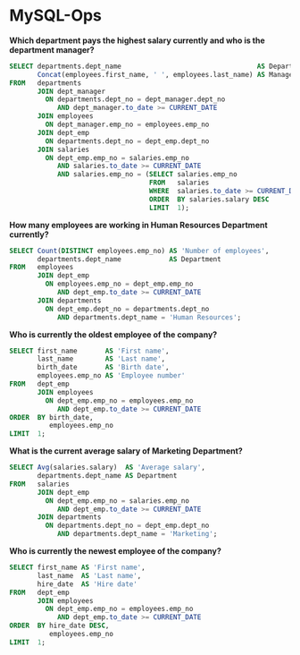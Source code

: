 # MySQL-Ops

**Which department pays the highest salary currently and who is the department manager?**
```sql
SELECT departments.dept_name                                  AS Department, 
       Concat(employees.first_name, ' ', employees.last_name) AS Manager 
FROM   departments 
       JOIN dept_manager 
         ON departments.dept_no = dept_manager.dept_no 
            AND dept_manager.to_date >= CURRENT_DATE 
       JOIN employees 
         ON dept_manager.emp_no = employees.emp_no 
       JOIN dept_emp 
         ON departments.dept_no = dept_emp.dept_no 
       JOIN salaries 
         ON dept_emp.emp_no = salaries.emp_no 
            AND salaries.to_date >= CURRENT_DATE 
            AND salaries.emp_no = (SELECT salaries.emp_no 
                                   FROM   salaries 
                                   WHERE  salaries.to_date >= CURRENT_DATE 
                                   ORDER  BY salaries.salary DESC 
                                   LIMIT  1); 
```
**How many employees are working in Human Resources Department currently?**
```sql
SELECT Count(DISTINCT employees.emp_no) AS 'Number of employees', 
       departments.dept_name            AS Department 
FROM   employees 
       JOIN dept_emp 
         ON employees.emp_no = dept_emp.emp_no 
            AND dept_emp.to_date >= CURRENT_DATE 
       JOIN departments 
         ON dept_emp.dept_no = departments.dept_no 
            AND departments.dept_name = 'Human Resources'; 
```
**Who is currently the oldest employee of the company?**
```sql
SELECT first_name       AS 'First name', 
       last_name        AS 'Last name', 
       birth_date       AS 'Birth date', 
       employees.emp_no AS 'Employee number' 
FROM   dept_emp 
       JOIN employees 
         ON dept_emp.emp_no = employees.emp_no 
            AND dept_emp.to_date >= CURRENT_DATE 
ORDER  BY birth_date, 
          employees.emp_no 
LIMIT  1;  
```
**What is the current average salary of Marketing Department?**
```sql
SELECT Avg(salaries.salary)  AS 'Average salary', 
       departments.dept_name AS Department 
FROM   salaries 
       JOIN dept_emp 
         ON dept_emp.emp_no = salaries.emp_no 
            AND dept_emp.to_date >= CURRENT_DATE 
       JOIN departments 
         ON departments.dept_no = dept_emp.dept_no 
            AND departments.dept_name = 'Marketing'; 
```
**Who is currently the newest employee of the company?**
```sql
SELECT first_name AS 'First name', 
       last_name  AS 'Last name', 
       hire_date  AS 'Hire date' 
FROM   dept_emp 
       JOIN employees 
         ON dept_emp.emp_no = employees.emp_no 
            AND dept_emp.to_date >= CURRENT_DATE 
ORDER  BY hire_date DESC, 
          employees.emp_no 
LIMIT  1; 
```
